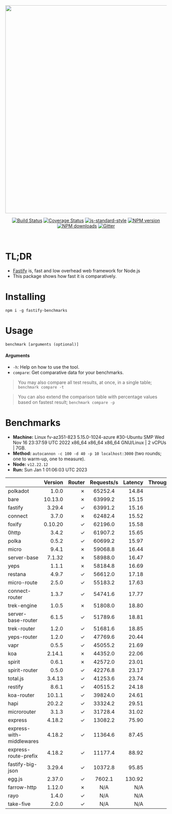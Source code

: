 <div align="center">
<img src="https://github.com/fastify/graphics/raw/master/full-logo.png" width="650" height="auto"/>
</div>

<div align="center">

[![Build Status](https://travis-ci.org/fastify/fastify.svg?branch=master)](https://travis-ci.org/fastify/fastify)
[![Coverage Status](https://coveralls.io/repos/github/fastify/fastify/badge.svg?branch=master)](https://coveralls.io/github/fastify/fastify?branch=master)
[![js-standard-style](https://img.shields.io/badge/code%20style-standard-brightgreen.svg?style=flat)](http://standardjs.com/)
[![NPM version](https://img.shields.io/npm/v/fastify.svg?style=flat)](https://www.npmjs.com/package/fastify)
[![NPM downloads](https://img.shields.io/npm/dm/fastify.svg?style=flat)](https://www.npmjs.com/package/fastify) [![Gitter](https://badges.gitter.im/gitterHQ/gitter.svg)](https://gitter.im/fastify)
</div>
<br />

# TL;DR

* [Fastify](https://github.com/fastify/fastify) is, fast and low overhead web framework for Node.js
* This package shows how fast it is comparatively.

# Installing

```
npm i -g fastify-benchmarks
```

# Usage

```
benchmark [arguments (optional)]
```

#### Arguments

* `-h`: Help on how to use the tool.
* `compare`: Get comparative data for your benchmarks.

> You may also compare all test results, at once, in a single table; `benchmark compare -t`

> You can also extend the comparison table with percentage values based on fastest result; `benchmark compare -p`
# Benchmarks
* __Machine:__ Linux fv-az351-823 5.15.0-1024-azure #30-Ubuntu SMP Wed Nov 16 23:37:59 UTC 2022 x86_64 x86_64 x86_64 GNU/Linux | 2 vCPUs | 7GB.
* __Method:__ `autocannon -c 100 -d 40 -p 10 localhost:3000` (two rounds; one to warm-up, one to measure).
* __Node:__ `v12.22.12`
* __Run:__ Sun Jan  1 01:06:03 UTC 2023

|                          | Version | Router | Requests/s | Latency | Throughput/Mb |
| :--                      | --:     | --:    | :-:        | --:     | --:           |
| polkadot                 | 1.0.0   | ✗      | 65252.4    | 14.84   | 11.64         |
| bare                     | 10.13.0 | ✗      | 63999.2    | 15.15   | 11.41         |
| fastify                  | 3.29.4  | ✓      | 63991.2    | 15.16   | 11.41         |
| connect                  | 3.7.0   | ✗      | 62482.4    | 15.52   | 11.14         |
| foxify                   | 0.10.20 | ✓      | 62196.0    | 15.58   | 10.20         |
| 0http                    | 3.4.2   | ✓      | 61907.2    | 15.65   | 11.04         |
| polka                    | 0.5.2   | ✓      | 60699.2    | 15.97   | 10.82         |
| micro                    | 9.4.1   | ✗      | 59068.8    | 16.44   | 10.53         |
| server-base              | 7.1.32  | ✗      | 58988.0    | 16.47   | 10.52         |
| yeps                     | 1.1.1   | ✗      | 58184.8    | 16.69   | 10.38         |
| restana                  | 4.9.7   | ✓      | 56612.0    | 17.18   | 10.10         |
| micro-route              | 2.5.0   | ✓      | 55183.2    | 17.63   | 9.84          |
| connect-router           | 1.3.7   | ✓      | 54741.6    | 17.77   | 9.76          |
| trek-engine              | 1.0.5   | ✗      | 51808.0    | 18.80   | 8.50          |
| server-base-router       | 6.1.5   | ✓      | 51789.6    | 18.81   | 9.24          |
| trek-router              | 1.2.0   | ✓      | 51681.6    | 18.85   | 8.48          |
| yeps-router              | 1.2.0   | ✓      | 47769.6    | 20.44   | 8.52          |
| vapr                     | 0.5.5   | ✓      | 45055.2    | 21.69   | 7.39          |
| koa                      | 2.14.1  | ✗      | 44352.0    | 22.06   | 7.91          |
| spirit                   | 0.6.1   | ✗      | 42572.0    | 23.01   | 7.59          |
| spirit-router            | 0.5.0   | ✓      | 42276.8    | 23.17   | 7.54          |
| total.js                 | 3.4.13  | ✓      | 41253.6    | 23.74   | 12.63         |
| restify                  | 8.6.1   | ✓      | 40515.2    | 24.18   | 7.30          |
| koa-router               | 10.1.1  | ✓      | 39824.0    | 24.61   | 7.10          |
| hapi                     | 20.2.2  | ✓      | 33324.2    | 29.51   | 5.94          |
| microrouter              | 3.1.3   | ✓      | 31728.4    | 31.02   | 5.66          |
| express                  | 4.18.2  | ✓      | 13082.2    | 75.90   | 2.33          |
| express-with-middlewares | 4.18.2  | ✓      | 11364.6    | 87.45   | 4.36          |
| express-route-prefix     | 4.18.2  | ✓      | 11177.4    | 88.92   | 4.14          |
| fastify-big-json         | 3.29.4  | ✓      | 10372.8    | 95.85   | 119.33        |
| egg.js                   | 2.37.0  | ✓      | 7602.1     | 130.92  | 2.68          |
| farrow-http              | 1.12.0  | ✗      | N/A        | N/A     | N/A           |
| rayo                     | 1.4.0   | ✓      | N/A        | N/A     | N/A           |
| take-five                | 2.0.0   | ✓      | N/A        | N/A     | N/A           |

